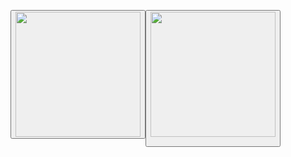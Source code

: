<a href='https://discord.com'><button><img src="https://media.discordapp.net/attachments/864801249974026260/866176782917828608/Drawing.sketchpad1.png" height="200"/>
  <a href='https://xemply.github.io/gtag-hats'><button><img src="https://media.discordapp.net/attachments/864801249974026260/866231445377908766/Drawing-4.sketchpad.png" height="200"/>
